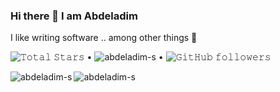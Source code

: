 ### Hi there 👋 I am Abdeladim

I like writing software .. among other things 🙂

<p align="left">
  <img src="https://img.shields.io/github/stars/abdeladim-s?label=Stars" alt="𝚃𝚘𝚝𝚊𝚕 𝚂𝚝𝚊𝚛𝚜"> •
 <img src="https://komarev.com/ghpvc/?username=abdeladim-s&label=Profile%20views&color=45bf17&style=flat" alt="abdeladim-s" /> •  
  <img alt="𝙶𝚒𝚝𝙷𝚞𝚋 𝚏𝚘𝚕𝚕𝚘𝚠𝚎𝚛𝚜" src="https://img.shields.io/github/followers/abdeladim-s?label=Followers&style=social">
</p>


<p align="left">  </p>

<!-- <p>&nbsp;<img align="center" src="https://github-readme-stats.vercel.app/api?username=abdeladim-s&show_icons=true&locale=en&count_private=true" alt="abdeladim-s" /></p> -->

<p><img align="left" src="https://github-readme-stats.vercel.app/api/top-langs?username=abdeladim-s&show_icons=true&locale=en&layout=compact" alt="abdeladim-s" /></p>

<p><img align="center" src="https://github-readme-streak-stats.herokuapp.com/?user=abdeladim-s&" alt="abdeladim-s" /></p>

<!--
**abdeladim-s/abdeladim-s** is a ✨ _special_ ✨ repository because its `README.md` (this file) appears on your GitHub profile.

Here are some ideas to get you started:

- 🔭 I’m currently working on ...
- 🌱 I’m currently learning ...
- 👯 I’m looking to collaborate on ...
- 🤔 I’m looking for help with ...
- 💬 Ask me about ...
- 📫 How to reach me: ...
- 😄 Pronouns: ...
- ⚡ Fun fact: ...
-->
